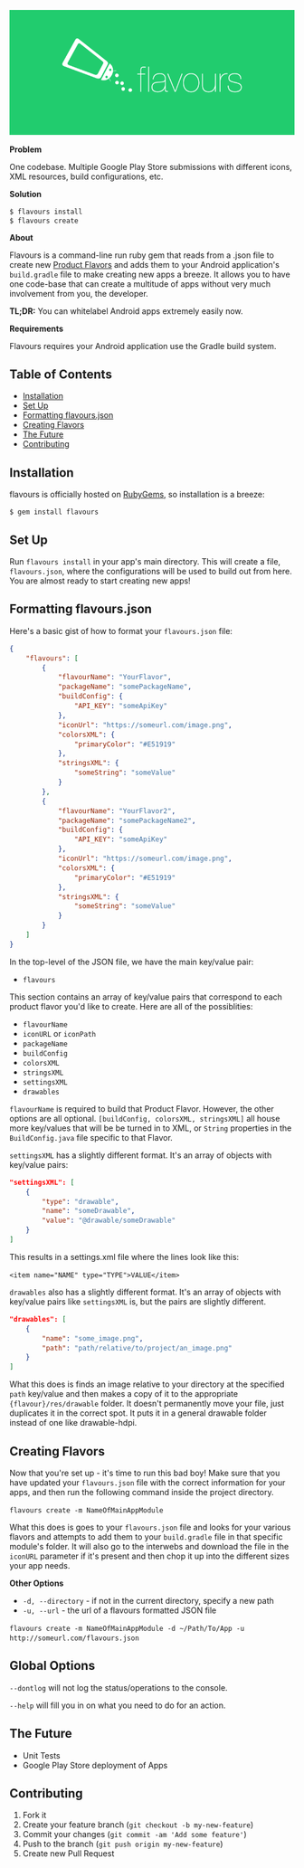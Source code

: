 ![banner](resources/banner.png)

**Problem**

One codebase. Multiple Google Play Store submissions with different icons, XML resources, build configurations, etc.

**Solution**

```
$ flavours install
$ flavours create
```

**About**

Flavours is a command-line run ruby gem that reads from a .json file to create new [Product Flavors](http://tools.android.com/tech-docs/new-build-system/user-guide#TOC-Product-flavors) and adds them to your Android application's `build.gradle` file to make creating new apps a breeze. It allows you to have one code-base that can create a multitude of apps without very much involvement from you, the developer.

**TL;DR:** You can whitelabel Android apps extremely easily now.

**Requirements**

Flavours requires your Android application use the Gradle build system.

## Table of Contents

* [Installation](#installation)
* [Set Up](#set-up)
* [Formatting flavours.json](#formatting-flavoursjson)
* [Creating Flavors](#creating-flavors)
* [The Future](#the-future)
* [Contributing](#contributing)

## Installation

flavours is officially hosted on [RubyGems](http://rubygems.org/gems/flavours), so installation is a breeze:

    $ gem install flavours

## Set Up

Run `flavours install` in your app's main directory. This will create a file, `flavours.json`, where the configurations will be used to build out from here. You are almost ready to start creating new apps!

## Formatting flavours.json

Here's a basic gist of how to format your `flavours.json` file:

```json
{
    "flavours": [
        {
            "flavourName": "YourFlavor",
            "packageName": "somePackageName",
            "buildConfig": {
                "API_KEY": "someApiKey"
            },
            "iconUrl": "https://someurl.com/image.png",
            "colorsXML": {
                "primaryColor": "#E51919"
            },
            "stringsXML": {
                "someString": "someValue"
            }
        },
        {
            "flavourName": "YourFlavor2",
            "packageName": "somePackageName2",
            "buildConfig": {
                "API_KEY": "someApiKey"
            },
            "iconUrl": "https://someurl.com/image.png",
            "colorsXML": {
                "primaryColor": "#E51919"
            },
            "stringsXML": {
                "someString": "someValue"
            }
        }
    ]
}
```

In the top-level of the JSON file, we have the main key/value pair:

* `flavours`

This section contains an array of key/value pairs that correspond to each product flavor you'd like to create. Here are all of the possiblities:

* `flavourName`
* `iconURL` or `iconPath`
* `packageName`
* `buildConfig`
* `colorsXML`
* `stringsXML`
* `settingsXML`
* `drawables`

`flavourName` is required to build that Product Flavor. However, the other options are all optional. `[buildConfig, colorsXML, stringsXML]` all house more key/values that will be be turned in to XML, or `String` properties in the `BuildConfig.java` file specific to that Flavor.

`settingsXML` has a slightly different format. It's an array of objects with key/value pairs:

```json
"settingsXML": [
    {
        "type": "drawable",
        "name": "someDrawable",
        "value": "@drawable/someDrawable"
    }
]
```

This results in a settings.xml file where the lines look like this:

`<item name="NAME" type="TYPE">VALUE</item>`

`drawables` also has a slightly different format. It's an array of objects with key/value pairs like `settingsXML` is, but the pairs are slightly different.

```json
"drawables": [
    {
        "name": "some_image.png",
        "path": "path/relative/to/project/an_image.png"
    }
]
```

What this does is finds an image relative to your directory at the specified `path` key/value and then makes a copy of it to the appropriate `{flavour}/res/drawable` folder. It doesn't permanently move your file, just duplicates it in the correct spot. It puts it in a general drawable folder instead of one like drawable-hdpi. 

## Creating Flavors

Now that you're set up - it's time to run this bad boy! Make sure that you have updated your `flavours.json` file with the correct information for your apps, and then run the following command inside the project directory.

`flavours create -m NameOfMainAppModule`

What this does is goes to your `flavours.json` file and looks for your various flavors and attempts to add them to your `build.gradle` file in that specific module's folder. It will also go to the interwebs and download the file in the `iconURL` parameter if it's present and then chop it up into the different sizes your app needs.

**Other Options**

* `-d, --directory` - if not in the current directory, specify a new path
* `-u, --url` - the url of a flavours formatted JSON file

`flavours create -m NameOfMainAppModule -d ~/Path/To/App -u http://someurl.com/flavours.json`

## Global Options

`--dontlog` will not log the status/operations to the console.

`--help` will fill you in on what you need to do for an action.

## The Future

* Unit Tests
* Google Play Store deployment of Apps

## Contributing

1. Fork it
2. Create your feature branch (`git checkout -b my-new-feature`)
3. Commit your changes (`git commit -am 'Add some feature'`)
4. Push to the branch (`git push origin my-new-feature`)
5. Create new Pull Request
